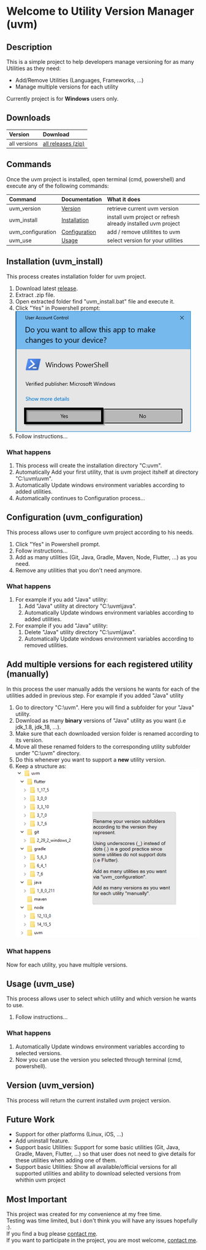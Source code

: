 # Welcome to Utility Version Manager (uvm)

## Description
This is a simple project to help developers manage versioning for as many Utilities as they need:
- Add/Remove Utilities (Languages, Frameworks, ...)
- Manage multiple versions for each utility  

Currently project is for **Windows** users only.

## Downloads

| Version         | Download                                                                 |
| :-------------- | :----------------------------------------------------------------------- |
| all versions    | [all releases (zip)](https://github.com/Panaith/uvm.github.io/releases)  |

## Commands
Once the uvm project is installed, open terminal (cmd, powershell) and execute any of the following commands:

| Command               | Documentation                                            | What it does                                                  |
| :-------------------- | :------------------------------------------------------- | :------------------------------------------------------------ |
| uvm_version           | [Version](#version-uvm_version)                          | retrieve current uvm version                                  |
| uvm_install           | [Installation](#installation-uvm_install)                | install uvm project or refresh already installed uvm project  |
| uvm_configuration     | [Configuration](#configuration-uvm_configure)            | add / remove utilitites to uvm                                |
| uvm_use               | [Usage](#usage-uvm_use)                                  | select version for your utilities                             |

## Installation (uvm_install)
This process creates installation folder for uvm project.
1. Download latest [release](https://github.com/Panaith/uvm.github.io/releases/latest).
1. Extract .zip file.
1. Open extracted folder find "uvm_install.bat" file and execute it.
1. Click "Yes" in Powershell prompt:  
   ![powershell admin mode](./readmePics/powershell_admin_mode.png)
1. Follow instructions...

### What happens
1. This process will create the installation directory "C:uvm".
1. Automatically Add your first utility, that is uvm project itshelf at directory "C:\uvm\uvm".
1. Automatically Update windows environment variables according to added utilities.
1. Automatically continues to Configuration process...

## Configuration (uvm_configuration)
This process allows user to configure uvm project according to his needs.
1. Click "Yes" in Powershell prompt.
1. Follow instructions...
1. Add as many utilities (Git, Java, Gradle, Maven, Node, Flutter, ...) as you need.
1. Remove any utilities that you don't need anymore.

### What happens
1. For example if you add "Java" utility:
    1. Add "Java" utility at directory "C:\uvm\java".
    1. Automatically Update windows environment variables according to added utilities.
1. For example if you add "Java" utility:
    1. Delete "Java" utility directory "C:\uvm\java".
    1. Automatically Update windows environment variables according to removed utilities.

## Add multiple versions for each registered utility (manually)
In this process the user manually adds the versions he wants for each of the utilities added in previous step.
For example if you added "Java" utility
1. Go to directory "C:\uvm". Here you will find a subfolder for your "Java" utility.
1. Download as many **binary** versions of "Java" utility as you want (i.e jdk_1.8, jdk_18, ...).
1. Make sure that each downloaded version folder is renamed according to its version.
1. Move all these renamed folders to the corresponding utility subfolder under "C:\uvm" directory.
1. Do this whenever you want to support a **new** utility version.
1. Keep a structure as:  
   ![utilities - Version - Directory](./readmePics/utilities_versions_directory.png)

### What happens
Now for each utility, you have multiple versions.

## Usage (uvm_use)
This process allows user to select which utility and which version he wants to use.
1. Follow instructions...

### What happens
1. Automatically Update windows environment variables according to selected versions.
1. Now you can use the version you selected through terminal (cmd, powershell).

## Version (uvm_version)
This process will return the current installed uvm project version.

## Future Work
- Support for other platforms (Linux, iOS, ...)
- Add uninstall feature.
- Support basic Utilities: Support for some basic utilities (Git, Java, Gradle, Maven, Flutter, ...) so that user does not need to give details for these utilities when adding one of them.
- Support basic Utilities: Show all available/official versions for all supported utilities and ability to download selected versions from whithin uvm project

## Most Important
This project was created for my convenience at my free time.  
Testing was time limited, but i don't think you will have any issues hopefully :).  
If you find a bug please [contact me](mailto:psarrid@gmail.com).  
If you want to participate in the project, you are most welcome, [contact me](mailto:psarrid@gmail.com).  
